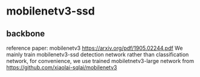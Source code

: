 # mobilenetv3-ssd 
## backbone
reference paper: mobilenetv3 https://arxiv.org/pdf/1905.02244.pdf
We mainly train mobilenetv3-ssd detection network rather than classification network, for convenience, we use trained mobiletnetv3-large network from https://github.com/xiaolai-sqlai/mobilenetv3





